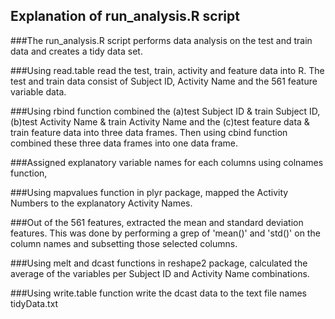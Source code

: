 ## Explanation of run_analysis.R script

###The run_analysis.R script performs data analysis on the test and train data and creates a tidy data set. 

###Using read.table read the test, train, activity and feature data into R. The test and train data consist of Subject ID, Activity Name and the 561 feature variable data. 

###Using rbind function combined the (a)test Subject ID & train Subject ID, (b)test Activity Name & train Activity Name and the (c)test feature data & train feature data into three data frames. Then using cbind function combined these three data frames into one data frame. 

###Assigned explanatory variable names for each columns using colnames function, 

###Using mapvalues function in plyr package, mapped the Activity Numbers to the explanatory Activity Names. 

###Out of the 561 features, extracted the mean and standard deviation features. This was done by performing a grep of 'mean()' and 'std()' on the column names and subsetting those selected columns.

###Using melt and dcast functions in reshape2 package, calculated the average of the variables per Subject ID  and Activity Name combinations. 

###Using write.table function write the dcast data to the text file names tidyData.txt

